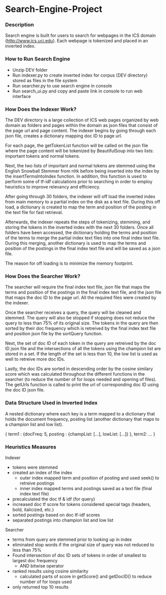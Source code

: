 # Search-Engine-Project
### Description
Search engine is built for users to search for webpages in the ICS domain (http://www.ics.uci.edu). Each webpage is tokenized and placed in an inverted index. 

### How to Run Search Engine
* Unzip DEV folder
* Run indexer.py to create inverted index for corpus (DEV directory) stored as files in the file system
* Run searcher.py to use search engine in console
* Run search_ui.py and copy and paste link in console to run web interface 

### How Does the Indexer Work?
The DEV directory is a large collection of ICS web pages organized by web domain as folders and pages within the domain as json files that consist of the page url and page content. The indexer begins by going through each json file, creates a dictionary mapping doc ID to page url.

For each page, the getTokenList function will be called on the json file where the page content will be tokenized by BeautifulSoup into two lists: important tokens and normal tokens. 

Next, the two lists of important and normal tokens are stemmed using the English Snowball Stemmer from nltk before being inserted into the index by the insertTermsIntoIndex function. In addition, this function is used to perform some of tf-idf calculations prior to searching in order to employ heuristics to improve relevancy and efficiency. 

After going through 30 folders, the indexer will off load the inverted index from main memory to a partial index on the disk as a text file. During this off load, a dictionary is created to map the term and position of the posting in the text file for fast retrieval. 

Afterwards, the indexer repeats the steps of tokenizing, stemming, and storing the tokens in the inverted index with the next 30 folders. Once all folders have been accessed, the dictionary holding the terms and position of the terms to merge the partial index text files into one final index text file. During this merging, another dictionary is used to map the terms and position of the postings in the final index text file and will be saved as a json file.

The reason for off loading is to minimize the memory footprint.

### How Does the Searcher Work?
The searcher will require the final index text file, json file that maps the terms and position of the postings in the final index text file, and the json file that maps the doc ID to the page url. All the required files were created by the indexer. 

Once the searcher receives a query, the query will be cleaned and stemmed. The query will also be stopped if stopping does not reduce the query to less than 75% of its original size. The tokens in the query are then sorted by their doc frequency which is retreived by the final index text file and position json file by the sortQuery function. 

Next, the set of doc ID of each token in the query are retreived by the doc ID json file and the intersections of all the tokens using the champion list are stored in a set. If the length of the set is less than 10, the low list is used as well to retreive more doc IDs. 

Lastly, the doc IDs are sorted in descending order by the cosine similary score which was calculated throughout the different functions in the searcher (to reduce the number of for loops needed and opening of files). The getUrls function is called to print the url of corresponding doc ID using the doc ID json file.

### Data Structure Used in Inverted Index
A nested dictionary where each key is a term mapped to a dictionary that holds the document frequency, posting list (another dictionary that maps to a champion list and low list).

{
term1 : {docFreq: 5, 
        posting : {champList: [...], 
                   lowList: [...]}
        }, 
term2: ...
}

### Heuristics Measures
Indexer
* tokens were stemmed
* created an index of the index 
     - outer index mapped term and position of posting and used seek() to retreive postings
     - inner index mapped terms and postings saved as a text file (final index text file)
* precalculated the doc tf & idf (for query) 
* increased doc tf score for tokens considered special tags (headers, bold, italicized, etc.) 
* sorted postings based on doc tf-idf scores
* separated postings into champion list and low list 

Searcher
* terms from query are stemmed prior to looking up in index
* eliminated stop words if the original size of query was not reduced to less than 75%
* Found intersection of doc ID sets of tokens in order of smallest to largest doc frequency
    - AND bitwise operator
* ranked results using cosine similarity
    - calculated parts of score in getScore() and getDocID() to reduce number of for loops used
* only returned top 10 results  
